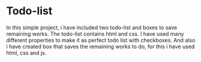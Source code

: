 # Todo-list
In this simple project, i have included two todo-list and boxes to save remaining works.
The todo-list contains html and css. I have used many different properties to make it as perfect todo list with checkboxes.
And also i have created box that saves the remaining works to do, for this i have used html, css and js.
